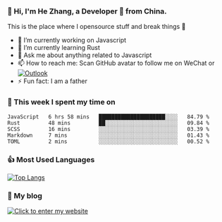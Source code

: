 ### 👋 Hi, I'm He Zhang, a Developer 🚀 from China.

This is the place where I opensource stuff and break things :rofl:

- 🔭  I’m currently working on Javascript
- 🌱  I’m currently learning Rust
- 💬  Ask me about anything related to Javascript
- 📫  How to reach me: Scan GitHub avatar to follow me on WeChat or [![Outlook](https://img.shields.io/badge/-Outlook-0078D4?style=flat&logo=Microsoft-Outlook&logoColor=white)](mailto:link@zhanghe.cool)
- ⚡  Fun fact: I am a father

### 💪 This week I spent my time on 
<!--START_SECTION:waka-->
```text
JavaScript   6 hrs 58 mins   █████████████████████░░░░   84.79 % 
Rust         48 mins         ██░░░░░░░░░░░░░░░░░░░░░░░   09.84 % 
SCSS         16 mins         ░░░░░░░░░░░░░░░░░░░░░░░░░   03.39 % 
Markdown     7 mins          ░░░░░░░░░░░░░░░░░░░░░░░░░   01.43 % 
TOML         2 mins          ░░░░░░░░░░░░░░░░░░░░░░░░░   00.52 %
```
<!--END_SECTION:waka-->

### 👍 Most Used Languages
[![Top Langs](https://github-readme-stats.vercel.app/api/top-langs/?username=zhanghecool&layout=compact)](https://zhanghe.cool)

### 🌈 My blog 
[![Click to enter my website](https://cdn.jsdelivr.net/gh/zhanghecool/assets/images/gif/zhanghecools.gif)](https://zhanghe.cool)
